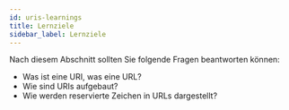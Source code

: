 ```yaml
---
id: uris-learnings
title: Lernziele
sidebar_label: Lernziele
---
```


Nach diesem Abschnitt sollten Sie folgende Fragen beantworten können:
- Was ist eine URI, was eine URL?
- Wie sind URIs aufgebaut?
- Wie werden reservierte Zeichen in URLs dargestellt?